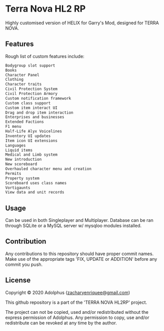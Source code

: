 # Terra Nova HL2 RP

Highly customised version of HELIX for Garry's Mod, designed for TERRA NOVA.

## Features

Rough list of custom features include:

```bash
Bodygroup slot support
Books
Character Panel
Clothing
Character traits
Civil Protection System
Civil Protection Armory
Custom notification framework
Custom class support
Custom item interact UI
Drag and drop item interaction
Enterprises and businesses
Extended Factions
F1 menu
Half-Life Alyx Voicelines
Inventory UI updates
Item icon UI extensions
Languages
Liquid items
Medical and Limb system
New introduction
New scoreboard
Overhauled character menu and creation
Permits
Property system
Scoreboard uses class names
Vortigaunts
View data and unit records
```

## Usage

Can be used in both Singleplayer and Multiplayer. Database can be ran through SQLite or a MySQL server w/ mysqloo modules installed.

## Contribution
Any contributions to this repository should have proper commit names. Make use of the appropriate tags 'FIX, UPDATE or ADDITION' before any commit you push.

## License


Copyright © 2020 Adolphus (<zacharyenriquee@gmail.com>)

This github repository is a part of the 'TERRA NOVA HL2RP' project.

The project can not be copied, used and/or redistributed without the express
permission of Adolphus. Any permission to copy, use and/or redistribute can be revoked at any time by the author.
